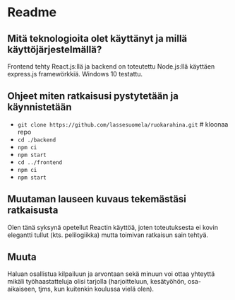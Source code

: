 # Readme

## Mitä teknologioita olet käyttänyt ja millä käyttöjärjestelmällä?

Frontend tehty React.js:llä ja backend on toteutettu Node.js:llä käyttäen express.js framewörkkiä.
Windows 10 testattu.

## Ohjeet miten ratkaisusi pystytetään ja käynnistetään

- `git clone https://github.com/lassesuomela/ruokarahina.git` # kloonaa repo
- `cd ./backend`
- `npm ci`
- `npm start`
- `cd ../frontend`
- `npm ci`
- `npm start`

## Muutaman lauseen kuvaus tekemästäsi ratkaisusta

Olen tänä syksynä opetellut Reactin käyttöä, joten toteutuksesta ei kovin elegantti tullut (kts. pelilogiikka) mutta toimivan ratkaisun sain tehtyä.

## Muuta

Haluan osallistua kilpailuun ja arvontaan sekä minuun voi ottaa yhteyttä mikäli työhaastatteluja olisi tarjolla (harjoitteluun, kesätyöhön, osa-aikaiseen, tjms, kun kuitenkin koulussa vielä olen).
